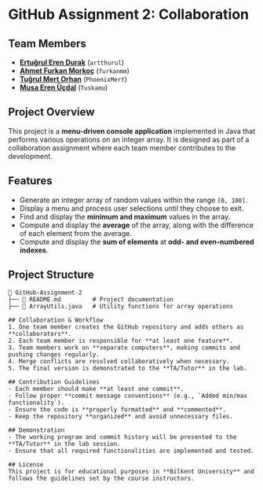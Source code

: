 # GitHub Assignment 2: Collaboration

## Team Members
- **[Ertuğrul Eren Durak](https://github.com/artthurul)** (`artthurul`)
- **[Ahmet Furkan Morkoç](https://github.com/furkanmm)** (`furkanmm`)
- **[Tuğrul Mert Orhan](https://github.com/PhoenixMert)** (`PhoenixMert`)
- **[Musa Eren Üçdal](https://github.com/Tuskamu)** (`Tuskamu`)

## Project Overview
This project is a **menu-driven console application** implemented in Java that performs various operations on an integer array. It is designed as part of a collaboration assignment where each team member contributes to the development.

## Features
- Generate an integer array of random values within the range `[0, 100]`.
- Display a menu and process user selections until they choose to exit.
- Find and display the **minimum and maximum** values in the array.
- Compute and display the **average** of the array, along with the difference of each element from the average.
- Compute and display the **sum of elements** at **odd- and even-numbered indexes**.

## Project Structure
```
📂 GitHub-Assignment-2
├── 📄 README.md         # Project documentation
├── 📄 ArrayUtils.java   # Utility functions for array operations

## Collaboration & Workflow
1. One team member creates the GitHub repository and adds others as **collaborators**.
2. Each team member is responsible for **at least one feature**.
3. Team members work on **separate computers**, making commits and pushing changes regularly.
4. Merge conflicts are resolved collaboratively when necessary.
5. The final version is demonstrated to the **TA/Tutor** in the lab.

## Contribution Guidelines
- Each member should make **at least one commit**.
- Follow proper **commit message conventions** (e.g., `Added min/max functionality`).
- Ensure the code is **properly formatted** and **commented**.
- Keep the repository **organized** and avoid unnecessary files.

## Demonstration
- The working program and commit history will be presented to the **TA/Tutor** in the lab session.
- Ensure that all required functionalities are implemented and tested.

## License
This project is for educational purposes in **Bilkent University** and follows the guidelines set by the course instructors.
